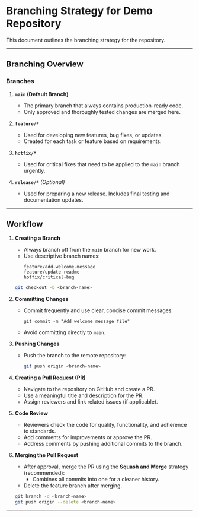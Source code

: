 # Branching Strategy for Demo Repository

This document outlines the branching strategy for the repository.

---

## **Branching Overview**

### **Branches**
1. **`main` (Default Branch)**
   - The primary branch that always contains production-ready code.
   - Only approved and thoroughly tested changes are merged here.

2. **`feature/*`**
   - Used for developing new features, bug fixes, or updates.
   - Created for each task or feature based on requirements.

3. **`hotfix/*`**
   - Used for critical fixes that need to be applied to the `main` branch urgently.

4. **`release/*`** *(Optional)*
   - Used for preparing a new release. Includes final testing and documentation updates.

---

## **Workflow**

1. **Creating a Branch**
   - Always branch off from the `main` branch for new work.
   - Use descriptive branch names:
     ```
     feature/add-welcome-message
     feature/update-readme
     hotfix/critical-bug
     ```

   ```bash
   git checkout -b <branch-name>
   ```

2. **Committing Changes**
   - Commit frequently and use clear, concise commit messages:
     ```
     git commit -m "Add welcome message file"
     ```
   - Avoid committing directly to `main`.

3. **Pushing Changes**
   - Push the branch to the remote repository:
     ```bash
     git push origin <branch-name>
     ```

4. **Creating a Pull Request (PR)**
   - Navigate to the repository on GitHub and create a PR.
   - Use a meaningful title and description for the PR.
   - Assign reviewers and link related issues (if applicable).

5. **Code Review**
   - Reviewers check the code for quality, functionality, and adherence to standards.
   - Add comments for improvements or approve the PR.
   - Address comments by pushing additional commits to the branch.

6. **Merging the Pull Request**
   - After approval, merge the PR using the **Squash and Merge** strategy (recommended):
     - Combines all commits into one for a cleaner history.
   - Delete the feature branch after merging.

   ```bash
   git branch -d <branch-name>
   git push origin --delete <branch-name>
   ```

---


